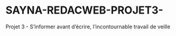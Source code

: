# SAYNA-REDACWEB-PROJET3-
Projet 3 - S’informer avant d’écrire, l’incontournable travail de veille 
